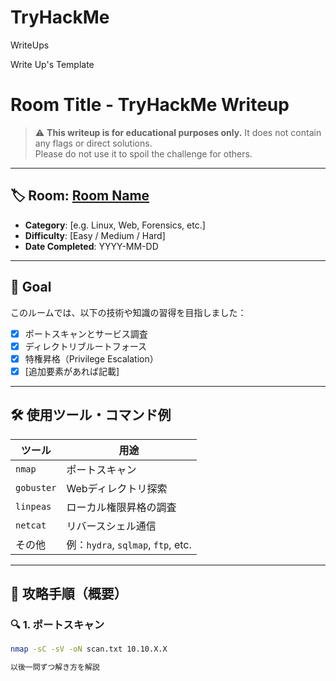 # TryHackMe
WriteUps

Write Up's Template
# Room Title - TryHackMe Writeup

> ⚠️ **This writeup is for educational purposes only.**
> It does not contain any flags or direct solutions.  
> Please do not use it to spoil the challenge for others.

---

## 🏷️ Room: [Room Name](https://tryhackme.com/room/roomname)
- **Category**: [e.g. Linux, Web, Forensics, etc.]
- **Difficulty**: [Easy / Medium / Hard]
- **Date Completed**: YYYY-MM-DD

---

## 🧠 Goal

このルームでは、以下の技術や知識の習得を目指しました：

- [x] ポートスキャンとサービス調査
- [x] ディレクトリブルートフォース
- [x] 特権昇格（Privilege Escalation）
- [x] [追加要素があれば記載]

---

## 🛠 使用ツール・コマンド例

| ツール | 用途 |
|--------|------|
| `nmap` | ポートスキャン |
| `gobuster` | Webディレクトリ探索 |
| `linpeas` | ローカル権限昇格の調査 |
| `netcat` | リバースシェル通信 |
| その他 | 例：`hydra`, `sqlmap`, `ftp`, etc. |

---

## 🚩 攻略手順（概要）

### 🔍 1. ポートスキャン
```bash
nmap -sC -sV -oN scan.txt 10.10.X.X

以後一問ずつ解き方を解説